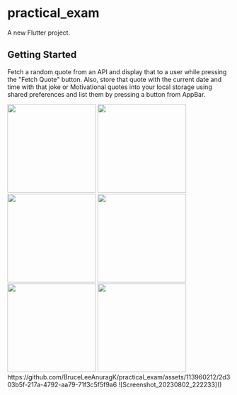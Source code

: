 # practical_exam

A new Flutter project.

## Getting Started
Fetch a random quote from an API and display that to a user while pressing the "Fetch Quote" button. Also, store that quote with the current date and time with that joke or Motivational quotes into your local storage using shared preferences and list them by pressing a button from AppBar. 

<img src ="https://github.com/BruceLeeAnuragK/practical_exam/assets/113960212/535e25c0-8108-46a4-86c8-79128bfd547d" height =200>
<img src ="https://github.com/BruceLeeAnuragK/practical_exam/assets/113960212/88afddb9-044c-42bb-9eff-4a7717502b12" height =200>
<img src ="https://github.com/BruceLeeAnuragK/practical_exam/assets/113960212/8ca44a1e-3603-4bd5-aea2-22af692cc4f9" height =200>
<img src ="https://github.com/BruceLeeAnuragK/practical_exam/assets/113960212/b2b22887-c080-4a3e-b226-101eb6155131" height =200>
<img src ="https://github.com/BruceLeeAnuragK/practical_exam/assets/113960212/5527ddd7-d03a-4418-b712-66519859343b" height =200>
<img src ="https://github.com/BruceLeeAnuragK/practical_exam/assets/113960212/9941a5d2-87cf-491d-9ff6-bb4a51d0379b" height =200>
https://github.com/BruceLeeAnuragK/practical_exam/assets/113960212/2d303b5f-217a-4792-aa79-71f3c5f5f9a6
![Screenshot_20230802_222233]()


